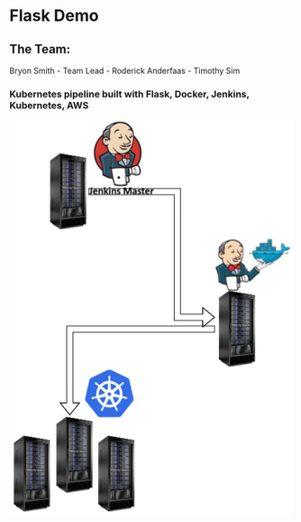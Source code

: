 # Flask Demo

## The Team:
Bryon Smith - Team Lead - Roderick Anderfaas - Timothy Sim

### Kubernetes pipeline built with Flask, Docker, Jenkins, Kubernetes, AWS

<img src="images/project2.png" alt="Kubernetes Pipeline demo project 2" width="800px">
